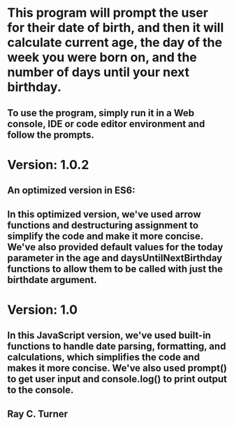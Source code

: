 # This program will prompt the user for their date of birth, and then it will calculate current age, the day of the week you were born on, and the number of days until your next birthday.

## To use the program, simply run it in a Web console, IDE or code editor environment and follow the prompts.

# Version: 1.0.2
## An optimized version in ES6:
## In this optimized version, we've used arrow functions and destructuring assignment to simplify the code and make it more concise. We've also provided default values for the today parameter in the age and daysUntilNextBirthday functions to allow them to be called with just the birthdate argument.


# Version: 1.0
## In this JavaScript version, we've used built-in functions to handle date parsing, formatting, and calculations, which simplifies the code and makes it more concise. We've also used prompt() to get user input and console.log() to print output to the console. 


## Ray C. Turner
